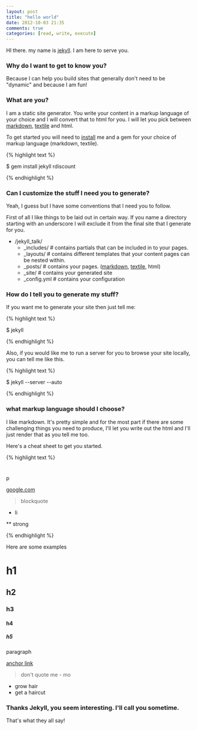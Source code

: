 ```yaml
---
layout: post
title: "hello world"
date: 2012-10-03 21:35
comments: true
categories: [read, write, execute]
---
```

HI there. my name is [jekyll](https://github.com/mojombo/jekyll). I am here to serve you.

### Why do I want to get to know you?

Because I can help you build sites that generally don't need to be "dynamic" and because I am fun!

### What are you?

I am a static site generator. You write your content in a markup
language of your choice and I will convert that to html for you. I will
let you pick between [markdown](http://daringfireball.net/projects/markdown/), 
[textile](http://hobix.github.com/hobix/textile/) and html.

To get started you will need to [install](https://github.com/mojombo/jekyll/wiki/install) me and a gem for your 
choice of markup language (markdown, textile).

{% highlight text %}

  $ gem install jekyll rdiscount

{% endhighlight %}

### Can I customize the stuff I need you to generate?

Yeah, I guess but I have some conventions that I need you to follow.

First of all I like things to be laid out in certain way. If you name
a directory starting with an underscore I will exclude it from the final
site that I generate for you.

* /jekyll_talk/
  * _includes/ # contains partials that can be included in to your pages.
  * _layouts/  # contains different templates that your content pages can be nested within.
  * _posts/    # contains your pages.  ([markdown](http://daringfireball.net/projects/markdown/), [textile](http://hobix.github.com/hobix/textile/), html)
  * _site/ # contains your generated site
  * _config.yml # contains your configuration

### How do I tell you to generate my stuff?

If you want me to generate your site then just tell me:

{% highlight text %}

  $ jekyll 

{% endhighlight %}

Also, if you would like me to run a server for you to browse your site
locally, you can tell me like this.

{% highlight text %}

  $ jekyll --server --auto 

{% endhighlight %}

### what markup language should I choose?

I like markdown. It's pretty simple and for the most part if there are
some challenging things you need to produce, I'll let you write out the
html and I'll just render that as you tell me too.

Here's a cheat sheet to get you started.

{% highlight text %}

# <h1>
## <h2>
### <h3>
#### <h4>
##### <h5>

p <p>

[google.com](http://google.com) <a>

> blockquote

* li

** strong

{% endhighlight %}


Here are some examples

# h1
## h2
### h3
#### h4
##### h5

paragraph

[anchor link](/tongue-twister/2012/10/03/if-a-wood-chuck-could-chuck.html)

> don't quote me - mo

* grow hair
* get a haircut

### Thanks Jekyll, you seem interesting. I'll call you sometime.

That's what they all say!
